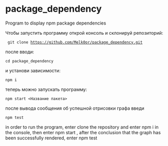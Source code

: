 # package_dependency
Program to display npm package dependencies

Чтобы запустить программу открой консоль и склонируй репозиторий:

<code> git clone https://github.com/Melk0or/package_dependency.git</code>

после вводи:

<code>cd package_dependency</code>

и установи зависимости: 

<code>npm i</code> 

теперь можно запускать программу:

<code>npm start <Название пакета></code>

после вывода сообщения об успешной отрисовки графа введи

<code>npm test</code> 
 


in order to run the program, enter clone the repository and enter npm i in the console, then enter npm start <Package name>, after the conclusion that the graph has been successfully rendered, enter npm test
